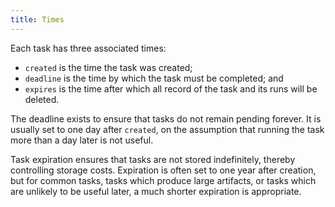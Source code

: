 ```yaml
---
title: Times
---
```


Each task has three associated times:
* `created` is the time the task was created;
* `deadline` is the time by which the task must be completed; and
* `expires` is the time after which all record of the task and its runs will be deleted.

The deadline exists to ensure that tasks do not remain pending forever. It is
usually set to one day after `created`, on the assumption that running the task
more than a day later is not useful.

Task expiration ensures that tasks are not stored indefinitely, thereby
controlling storage costs. Expiration is often set to one year after creation,
but for common tasks, tasks which produce large artifacts, or tasks which are
unlikely to be useful later, a much shorter expiration is appropriate.

